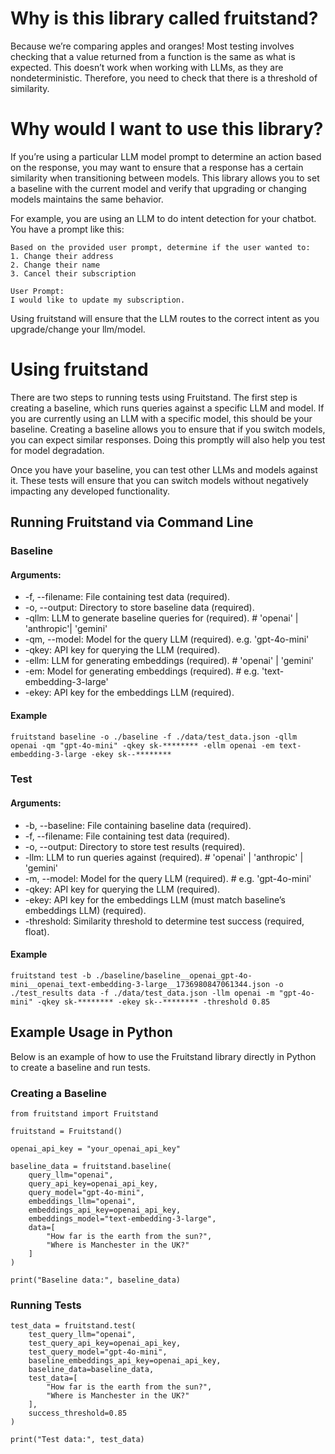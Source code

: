 # Why is this library called fruitstand?

Because we’re comparing apples and oranges! Most testing involves checking that a value returned from a function is the same as what is expected. This doesn’t work when working with LLMs, as they are nondeterministic. Therefore, you need to check that there is a threshold of similarity.

# Why would I want to use this library?

If you’re using a particular LLM model prompt to determine an action based on the response, you may want to ensure that a response has a certain similarity when transitioning between models. This library allows you to set a baseline with the current model and verify that upgrading or changing models maintains the same behavior.

For example, you are using an LLM to do intent detection for your chatbot. You have a prompt like this:

```
Based on the provided user prompt, determine if the user wanted to:
1. Change their address
2. Change their name
3. Cancel their subscription

User Prompt:
I would like to update my subscription.
```

Using fruitstand will ensure that the LLM routes to the correct intent as you upgrade/change your llm/model.

# Using fruitstand

There are two steps to running tests using Fruitstand. The first step is creating a baseline, which runs queries against a specific LLM and model. If you are currently using an LLM with a specific model, this should be your baseline. Creating a baseline allows you to ensure that if you switch models, you can expect similar responses. Doing this promptly will also help you test for model degradation.

Once you have your baseline, you can test other LLMs and models against it. These tests will ensure that you can switch models without negatively impacting any developed functionality.

## Running Fruitstand via Command Line

### Baseline

#### Arguments:

- -f, --filename: File containing test data (required).
- -o, --output: Directory to store baseline data (required).
- -qllm: LLM to generate baseline queries for (required). # 'openai' | 'anthropic'| 'gemini'
- -qm, --model: Model for the query LLM (required). e.g. 'gpt-4o-mini'
- -qkey: API key for querying the LLM (required).
- -ellm: LLM for generating embeddings (required). # 'openai' | 'gemini'
- -em: Model for generating embeddings (required). # e.g. 'text-embedding-3-large'
- -ekey: API key for the embeddings LLM (required).

#### Example

```
fruitstand baseline -o ./baseline -f ./data/test_data.json -qllm openai -qm "gpt-4o-mini" -qkey sk-******** -ellm openai -em text-embedding-3-large -ekey sk--********
```

### Test

#### Arguments:

- -b, --baseline: File containing baseline data (required).
- -f, --filename: File containing test data (required).
- -o, --output: Directory to store test results (required).
- -llm: LLM to run queries against (required). # 'openai' | 'anthropic' | 'gemini'
- -m, --model: Model for the query LLM (required). # e.g. 'gpt-4o-mini'
- -qkey: API key for querying the LLM (required).
- -ekey: API key for the embeddings LLM (must match baseline’s embeddings LLM) (required).
- -threshold: Similarity threshold to determine test success (required, float).

#### Example

```
fruitstand test -b ./baseline/baseline__openai_gpt-4o-mini__openai_text-embedding-3-large__1736980847061344.json -o ./test_results data -f ./data/test_data.json -llm openai -m "gpt-4o-mini" -qkey sk-******** -ekey sk--******** -threshold 0.85
```

## Example Usage in Python

Below is an example of how to use the Fruitstand library directly in Python to create a baseline and run tests.

### Creating a Baseline

```
from fruitstand import Fruitstand

fruitstand = Fruitstand()

openai_api_key = "your_openai_api_key"

baseline_data = fruitstand.baseline(
    query_llm="openai",
    query_api_key=openai_api_key,
    query_model="gpt-4o-mini",
    embeddings_llm="openai",
    embeddings_api_key=openai_api_key,
    embeddings_model="text-embedding-3-large",
    data=[
        "How far is the earth from the sun?",
        "Where is Manchester in the UK?"
    ]
)

print("Baseline data:", baseline_data)
```

### Running Tests

```
test_data = fruitstand.test(
    test_query_llm="openai",
    test_query_api_key=openai_api_key,
    test_query_model="gpt-4o-mini",
    baseline_embeddings_api_key=openai_api_key,
    baseline_data=baseline_data,
    test_data=[
        "How far is the earth from the sun?",
        "Where is Manchester in the UK?"
    ],
    success_threshold=0.85
)

print("Test data:", test_data)
```

